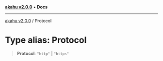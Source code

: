[**akahu v2.0.0**](../README.md) • **Docs**

***

[akahu v2.0.0](../README.md) / Protocol

# Type alias: Protocol

> **Protocol**: `"http"` \| `"https"`
